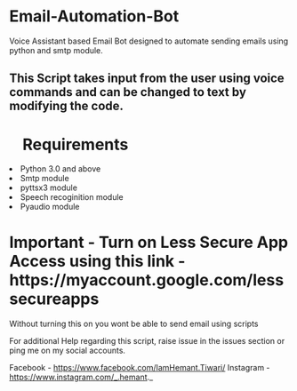 # Email-Automation-Bot
Voice Assistant based Email Bot designed to automate sending emails using python and smtp module.

<h2>This Script takes input from the user using voice commands and can be changed to text by modifying the code.</h2>

<ol><h1> Requirements </h1></ol>
<li>Python 3.0 and above</li>
<li>Smtp module</li>
<li>pyttsx3 module</li>
<li>Speech recoginition module</li>
<li>Pyaudio module</li>

<h1>Important - Turn on Less Secure App Access using this link - https://myaccount.google.com/lesssecureapps </h1>
Without turning this on you wont be able to send email using scripts

For additional Help regarding this script, raise issue in the issues section or ping me on my social accounts.

Facebook - https://www.facebook.com/IamHemant.Tiwari/
Instagram - https://www.instagram.com/_.hemant._
